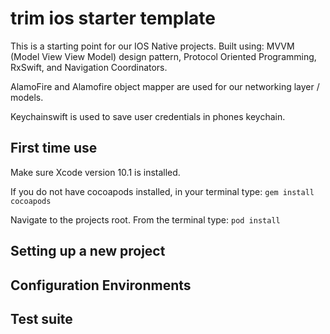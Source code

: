 # trim ios starter template
This is a starting point for our IOS Native projects.  Built using: MVVM (Model View View Model) design pattern, Protocol Oriented Programming, RxSwift, and Navigation Coordinators.

AlamoFire and Alamofire object mapper are used for our networking layer / models.  

Keychainswift is used to save user credentials in phones keychain.

## First time use
Make sure Xcode version 10.1 is installed. 

If you do not have cocoapods installed, in your terminal type: `gem install cocoapods`

Navigate to the projects root. From the terminal type: `pod install`

## Setting up a new project

## Configuration Environments

## Test suite




